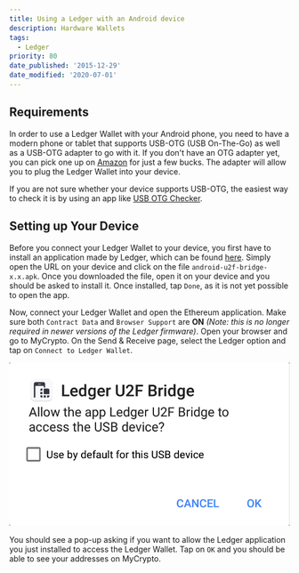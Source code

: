 ```yaml
---
title: Using a Ledger with an Android device
description: Hardware Wallets
tags:
  - Ledger
priority: 80
date_published: '2015-12-29'
date_modified: '2020-07-01'
---
```


## Requirements

In order to use a Ledger Wallet with your Android phone, you need to have a modern phone or tablet that supports USB-OTG (USB On-The-Go) as well as a USB-OTG adapter to go with it. If you don't have an OTG adapter yet, you can pick one up on [Amazon](https://www.amazon.com/s/ref=nb_sb_noss_2?url=search-alias%3Daps&field-keywords=usb+otg+adapter) for just a few bucks. The adapter will allow you to plug the Ledger Wallet into your device.

If you are not sure whether your device supports USB-OTG, the easiest way to check it is by using an app like [USB OTG Checker](https://play.google.com/store/apps/details?id=com.faitaujapon.otg).

## Setting up Your Device

Before you connect your Ledger Wallet to your device, you first have to install an application made by Ledger, which can be found [here](https://github.com/LedgerHQ/android-u2f-bridge/releases). Simply open the URL on your device and click on the file `android-u2f-bridge-x.x.apk`. Once you downloaded the file, open it on your device and you should be asked to install it. Once installed, tap `Done`, as it is not yet possible to open the app.

Now, connect your Ledger Wallet and open the Ethereum application. Make sure both `Contract Data` and `Browser Support` are **ON** *(Note: this is no longer required in newer versions of the Ledger firmware)*. Open your browser and go to MyCrypto. On the Send & Receive page, select the Ledger option and tap on `Connect to Ledger Wallet`.

![](../../../assets/how-to/hardware-wallets/ledger/how-to-use-a-ledger-wallet-with-android/how-to-use-a-ledger-wallet-with-android-1.png)

You should see a pop-up asking if you want to allow the Ledger application you just installed to access the Ledger Wallet. Tap on `OK` and you should be able to see your addresses on MyCrypto.

